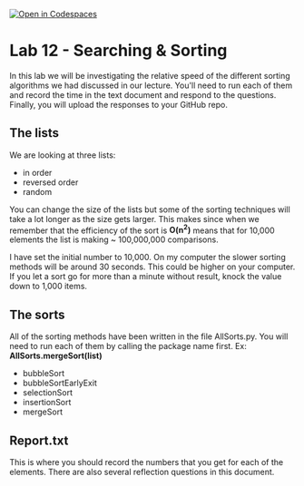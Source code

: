 [![Open in Codespaces](https://classroom.github.com/assets/launch-codespace-2972f46106e565e64193e422d61a12cf1da4916b45550586e14ef0a7c637dd04.svg)](https://classroom.github.com/open-in-codespaces?assignment_repo_id=19421102)
# Lab 12 - Searching & Sorting

In this lab we will be investigating the relative speed of the different sorting algorithms we had discussed in our lecture. You'll need to run each of them and record the time in the text document and respond to the questions. Finally, you will upload the responses to your GitHub repo.

## The lists
We are looking at three lists:
- in order
- reversed order
- random

You can change the size of the lists but some of the sorting techniques will take a lot longer as the size gets larger. This makes since when we remember that the efficiency of the sort is **O(n<sup>2</sup>)** means that for 10,000 elements the list is making ~ 100,000,000 comparisons.

I have set the initial number to 10,000. On my computer the slower sorting methods will be around 30 seconds. This could be higher on your computer. If you let a sort go for more than a minute without result, knock the value down to 1,000 items.

## The sorts
All of the sorting methods have been written in the file AllSorts.py. You will need to run each of them by calling the package name first.
Ex: **AllSorts.mergeSort(list)**
- bubbleSort
- bubbleSortEarlyExit
- selectionSort
- insertionSort
- mergeSort

## Report.txt
This is where you should record the numbers that you get for each of the elements. There are also several reflection questions in this document.
